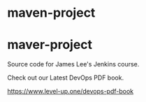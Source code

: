 # maven-project
# maver-project
Source code for James Lee's Jenkins course.

Check out our Latest DevOps PDF book.

https://www.level-up.one/devops-pdf-book
